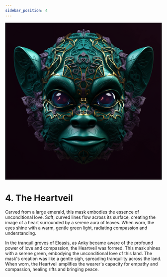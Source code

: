 ```yaml
---
sidebar_position: 4
---
```


![The Heartveil](./img/heartveil.png)

# 4. The Heartveil

Carved from a large emerald, this mask embodies the essence of unconditional love. Soft, curved lines flow across its surface, creating the image of a heart surrounded by a serene aura of leaves. When worn, the eyes shine with a warm, gentle green light, radiating compassion and understanding.

In the tranquil groves of Eleasis, as Anky became aware of the profound power of love and compassion, the Heartveil was formed. This mask shines with a serene green, embodying the unconditional love of this land. The mask's creation was like a gentle sigh, spreading tranquility across the land. When worn, the Heartveil amplifies the wearer's capacity for empathy and compassion, healing rifts and bringing peace.
